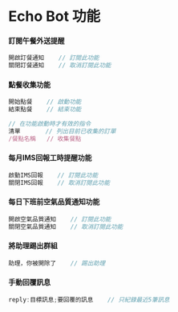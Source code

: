 # Echo Bot 功能


#### 訂閱午餐外送提醒

```javascript
開啟訂餐通知    // 訂閱此功能
關閉訂餐通知    // 取消訂閱此功能
```



#### 點餐收集功能

```javascript
開始點餐    // 啟動功能
結束點餐    // 結束功能

// 在功能啟動時才有效的指令
清單       // 列出目前已收集的訂單
/餐點名稱   // 收集餐點
```



#### 每月IMS回報工時提醒功能

```javascript
啟動IMS回報    // 訂閱此功能
關閉IMS回報    // 取消訂閱此功能
```



#### 每日下班前空氣品質通知功能

```javascript
開啟空氣品質通知    // 訂閱此功能
關閉空氣品質通知    // 取消訂閱此功能
```


#### 將助理踢出群組

```javascript
助理，你被開除了    // 踢出助理
```


#### 手動回覆訊息

```javascript
reply:目標訊息;要回覆的訊息    // 只紀錄最近5筆訊息
```



